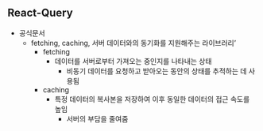 ## React-Query
- 공식문서
  - fetching, caching, 서버 데이터와의 동기화를 지원해주는 라이브러리’
    - fetching
      - 데이터를 서버로부터 가져오는 중인지를 나타내는 상태
        - 비동기 데이터를 요청하고 받아오는 동안의 상태를 추적하는 데 사용됨
    - caching
      - 특정 데이터의 복사본을 저장하여 이후 동일한 데이터의 접근 속도를 높임
        - 서버의 부담을 줄여줌
